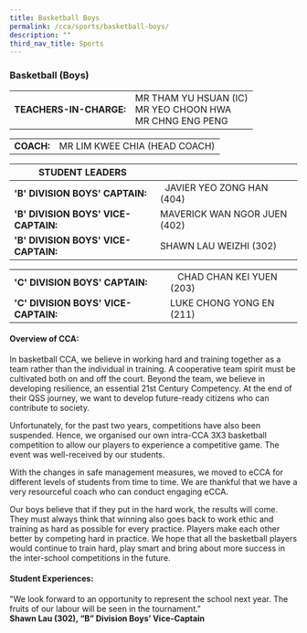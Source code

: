 ```yaml
---
title: Basketball Boys
permalink: /cca/sports/basketball-boys/
description: ""
third_nav_title: Sports
---
```

### Basketball (Boys)

|  	|  	|
|---	|---	|
| **TEACHERS-IN-CHARGE:** 	| MR THAM YU HSUAN (IC)<br>MR YEO CHOON HWA <br> MR CHNG ENG PENG 	|

|  	|  	|
|---	|---	|
| **COACH:** 	| MR LIM KWEE CHIA (HEAD COACH) 	|

| STUDENT LEADERS 	|  	|
|---	|---	|
| **'B' DIVISION BOYS' CAPTAIN:** 	|   JAVIER YEO ZONG HAN (404)	|
| **'B' DIVISION BOYS' VICE-CAPTAIN:** 	| MAVERICK WAN NGOR JUEN (402) 	| 
| **'B' DIVISION BOYS' VICE-CAPTAIN:** 	| SHAWN LAU WEIZHI (302) 	|

| 	|  	|
|---	|---	|
| **'C' DIVISION BOYS' CAPTAIN:** 	|    CHAD CHAN KEI YUEN (203)	|
| **'C' DIVISION BOYS' VICE-CAPTAIN:** 	| LUKE CHONG YONG EN (211) 	| 

#### Overview of CCA:

In basketball CCA, we believe in working hard and training together as a team rather than the individual in training. A cooperative team spirit must be cultivated both on and off the court. Beyond the team, we believe in developing resilience, an essential 21st Century Competency. At the end of their QSS journey, we want to develop future-ready citizens who can contribute to society.

  

Unfortunately, for the past two years, competitions have also been suspended. Hence, we organised our own intra-CCA 3X3 basketball competition to allow our players to experience a competitive game. The event was well-received by our students.

  

With the changes in safe management measures, we moved to eCCA for different levels of students from time to time. We are thankful that we have a very resourceful coach who can conduct engaging eCCA. 

  

Our boys believe that if they put in the hard work, the results will come. They must always think that winning also goes back to work ethic and training as hard as possible for every practice. Players make each other better by competing hard in practice. We hope that all the basketball players would continue to train hard, play smart and bring about more success in the inter-school competitions in the future.

  

#### Student Experiences:

"We look forward to an opportunity to represent the school next year. The fruits of our labour will be seen in the tournament." 
<br> **Shawn Lau (302), “B” Division Boys’ Vice-Captain**